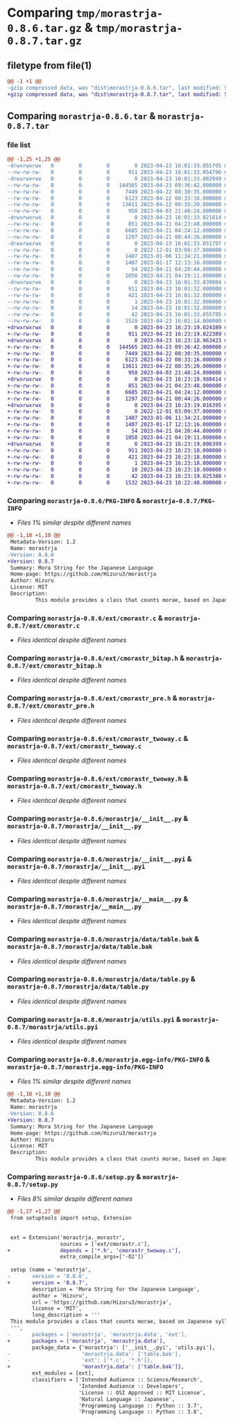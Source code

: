 # Comparing `tmp/morastrja-0.8.6.tar.gz` & `tmp/morastrja-0.8.7.tar.gz`

## filetype from file(1)

```diff
@@ -1 +1 @@
-gzip compressed data, was "dist\morastrja-0.8.6.tar", last modified: Sun Apr 23 16:01:33 2023, max compression
+gzip compressed data, was "dist\morastrja-0.8.7.tar", last modified: Sun Apr 23 16:23:19 2023, max compression
```

## Comparing `morastrja-0.8.6.tar` & `morastrja-0.8.7.tar`

### file list

```diff
@@ -1,25 +1,25 @@
-drwxrwxrwx   0        0        0        0 2023-04-23 16:01:33.055795 morastrja-0.8.6/
--rw-rw-rw-   0        0        0      911 2023-04-23 16:01:33.054796 morastrja-0.8.6/PKG-INFO
-drwxrwxrwx   0        0        0        0 2023-04-23 16:01:33.002949 morastrja-0.8.6/ext/
--rw-rw-rw-   0        0        0   144565 2023-04-23 09:36:42.000000 morastrja-0.8.6/ext/cmorastr.c
--rw-rw-rw-   0        0        0     7449 2023-04-22 08:30:35.000000 morastrja-0.8.6/ext/cmorastr_bitap.h
--rw-rw-rw-   0        0        0     6123 2023-04-22 08:33:16.000000 morastrja-0.8.6/ext/cmorastr_pre.h
--rw-rw-rw-   0        0        0    13611 2023-04-22 08:35:20.000000 morastrja-0.8.6/ext/cmorastr_twoway.c
--rw-rw-rw-   0        0        0      958 2023-04-03 21:48:24.000000 morastrja-0.8.6/ext/cmorastr_twoway.h
-drwxrwxrwx   0        0        0        0 2023-04-23 16:01:33.021814 morastrja-0.8.6/morastrja/
--rw-rw-rw-   0        0        0      851 2023-04-21 04:23:48.000000 morastrja-0.8.6/morastrja/__init__.py
--rw-rw-rw-   0        0        0     6685 2023-04-21 04:24:12.000000 morastrja-0.8.6/morastrja/__init__.pyi
--rw-rw-rw-   0        0        0     1297 2023-04-21 00:44:26.000000 morastrja-0.8.6/morastrja/__main__.py
-drwxrwxrwx   0        0        0        0 2023-04-23 16:01:33.051797 morastrja-0.8.6/morastrja/data/
--rw-rw-rw-   0        0        0        0 2022-12-01 03:09:37.000000 morastrja-0.8.6/morastrja/data/__init__.py
--rw-rw-rw-   0        0        0     1407 2023-01-06 11:34:21.000000 morastrja-0.8.6/morastrja/data/table.bak
--rw-rw-rw-   0        0        0     1407 2023-01-17 12:13:16.000000 morastrja-0.8.6/morastrja/data/table.py
--rw-rw-rw-   0        0        0       54 2023-04-21 04:20:44.000000 morastrja-0.8.6/morastrja/utils.py
--rw-rw-rw-   0        0        0     1058 2023-04-21 04:19:11.000000 morastrja-0.8.6/morastrja/utils.pyi
-drwxrwxrwx   0        0        0        0 2023-04-23 16:01:33.039804 morastrja-0.8.6/morastrja.egg-info/
--rw-rw-rw-   0        0        0      911 2023-04-23 16:01:32.000000 morastrja-0.8.6/morastrja.egg-info/PKG-INFO
--rw-rw-rw-   0        0        0      421 2023-04-23 16:01:32.000000 morastrja-0.8.6/morastrja.egg-info/SOURCES.txt
--rw-rw-rw-   0        0        0        1 2023-04-23 16:01:32.000000 morastrja-0.8.6/morastrja.egg-info/dependency_links.txt
--rw-rw-rw-   0        0        0       14 2023-04-23 16:01:32.000000 morastrja-0.8.6/morastrja.egg-info/top_level.txt
--rw-rw-rw-   0        0        0       42 2023-04-23 16:01:33.055795 morastrja-0.8.6/setup.cfg
--rw-rw-rw-   0        0        0     1529 2023-04-23 16:01:14.000000 morastrja-0.8.6/setup.py
+drwxrwxrwx   0        0        0        0 2023-04-23 16:23:19.024389 morastrja-0.8.7/
+-rw-rw-rw-   0        0        0      911 2023-04-23 16:23:19.022389 morastrja-0.8.7/PKG-INFO
+drwxrwxrwx   0        0        0        0 2023-04-23 16:23:18.963423 morastrja-0.8.7/ext/
+-rw-rw-rw-   0        0        0   144565 2023-04-23 09:36:42.000000 morastrja-0.8.7/ext/cmorastr.c
+-rw-rw-rw-   0        0        0     7449 2023-04-22 08:30:35.000000 morastrja-0.8.7/ext/cmorastr_bitap.h
+-rw-rw-rw-   0        0        0     6123 2023-04-22 08:33:16.000000 morastrja-0.8.7/ext/cmorastr_pre.h
+-rw-rw-rw-   0        0        0    13611 2023-04-22 08:35:20.000000 morastrja-0.8.7/ext/cmorastr_twoway.c
+-rw-rw-rw-   0        0        0      958 2023-04-03 21:48:24.000000 morastrja-0.8.7/ext/cmorastr_twoway.h
+drwxrwxrwx   0        0        0        0 2023-04-23 16:23:18.980414 morastrja-0.8.7/morastrja/
+-rw-rw-rw-   0        0        0      851 2023-04-21 04:23:48.000000 morastrja-0.8.7/morastrja/__init__.py
+-rw-rw-rw-   0        0        0     6685 2023-04-21 04:24:12.000000 morastrja-0.8.7/morastrja/__init__.pyi
+-rw-rw-rw-   0        0        0     1297 2023-04-21 00:44:26.000000 morastrja-0.8.7/morastrja/__main__.py
+drwxrwxrwx   0        0        0        0 2023-04-23 16:23:19.016395 morastrja-0.8.7/morastrja/data/
+-rw-rw-rw-   0        0        0        0 2022-12-01 03:09:37.000000 morastrja-0.8.7/morastrja/data/__init__.py
+-rw-rw-rw-   0        0        0     1407 2023-01-06 11:34:21.000000 morastrja-0.8.7/morastrja/data/table.bak
+-rw-rw-rw-   0        0        0     1407 2023-01-17 12:13:16.000000 morastrja-0.8.7/morastrja/data/table.py
+-rw-rw-rw-   0        0        0       54 2023-04-21 04:20:44.000000 morastrja-0.8.7/morastrja/utils.py
+-rw-rw-rw-   0        0        0     1058 2023-04-21 04:19:11.000000 morastrja-0.8.7/morastrja/utils.pyi
+drwxrwxrwx   0        0        0        0 2023-04-23 16:23:19.006399 morastrja-0.8.7/morastrja.egg-info/
+-rw-rw-rw-   0        0        0      911 2023-04-23 16:23:18.000000 morastrja-0.8.7/morastrja.egg-info/PKG-INFO
+-rw-rw-rw-   0        0        0      421 2023-04-23 16:23:18.000000 morastrja-0.8.7/morastrja.egg-info/SOURCES.txt
+-rw-rw-rw-   0        0        0        1 2023-04-23 16:23:18.000000 morastrja-0.8.7/morastrja.egg-info/dependency_links.txt
+-rw-rw-rw-   0        0        0       10 2023-04-23 16:23:18.000000 morastrja-0.8.7/morastrja.egg-info/top_level.txt
+-rw-rw-rw-   0        0        0       42 2023-04-23 16:23:19.025388 morastrja-0.8.7/setup.cfg
+-rw-rw-rw-   0        0        0     1532 2023-04-23 16:22:48.000000 morastrja-0.8.7/setup.py
```

### Comparing `morastrja-0.8.6/PKG-INFO` & `morastrja-0.8.7/PKG-INFO`

 * *Files 1% similar despite different names*

```diff
@@ -1,10 +1,10 @@
 Metadata-Version: 1.2
 Name: morastrja
-Version: 0.8.6
+Version: 0.8.7
 Summary: Mora String for the Japanese Language
 Home-page: https://github.com/Hizuru3/morastrja
 Author: Hizuru
 License: MIT
 Description: 
         This module provides a class that counts morae, based on Japanese syllabaries.
```

### Comparing `morastrja-0.8.6/ext/cmorastr.c` & `morastrja-0.8.7/ext/cmorastr.c`

 * *Files identical despite different names*

### Comparing `morastrja-0.8.6/ext/cmorastr_bitap.h` & `morastrja-0.8.7/ext/cmorastr_bitap.h`

 * *Files identical despite different names*

### Comparing `morastrja-0.8.6/ext/cmorastr_pre.h` & `morastrja-0.8.7/ext/cmorastr_pre.h`

 * *Files identical despite different names*

### Comparing `morastrja-0.8.6/ext/cmorastr_twoway.c` & `morastrja-0.8.7/ext/cmorastr_twoway.c`

 * *Files identical despite different names*

### Comparing `morastrja-0.8.6/ext/cmorastr_twoway.h` & `morastrja-0.8.7/ext/cmorastr_twoway.h`

 * *Files identical despite different names*

### Comparing `morastrja-0.8.6/morastrja/__init__.py` & `morastrja-0.8.7/morastrja/__init__.py`

 * *Files identical despite different names*

### Comparing `morastrja-0.8.6/morastrja/__init__.pyi` & `morastrja-0.8.7/morastrja/__init__.pyi`

 * *Files identical despite different names*

### Comparing `morastrja-0.8.6/morastrja/__main__.py` & `morastrja-0.8.7/morastrja/__main__.py`

 * *Files identical despite different names*

### Comparing `morastrja-0.8.6/morastrja/data/table.bak` & `morastrja-0.8.7/morastrja/data/table.bak`

 * *Files identical despite different names*

### Comparing `morastrja-0.8.6/morastrja/data/table.py` & `morastrja-0.8.7/morastrja/data/table.py`

 * *Files identical despite different names*

### Comparing `morastrja-0.8.6/morastrja/utils.pyi` & `morastrja-0.8.7/morastrja/utils.pyi`

 * *Files identical despite different names*

### Comparing `morastrja-0.8.6/morastrja.egg-info/PKG-INFO` & `morastrja-0.8.7/morastrja.egg-info/PKG-INFO`

 * *Files 1% similar despite different names*

```diff
@@ -1,10 +1,10 @@
 Metadata-Version: 1.2
 Name: morastrja
-Version: 0.8.6
+Version: 0.8.7
 Summary: Mora String for the Japanese Language
 Home-page: https://github.com/Hizuru3/morastrja
 Author: Hizuru
 License: MIT
 Description: 
         This module provides a class that counts morae, based on Japanese syllabaries.
```

### Comparing `morastrja-0.8.6/setup.py` & `morastrja-0.8.7/setup.py`

 * *Files 8% similar despite different names*

```diff
@@ -1,27 +1,27 @@
 from setuptools import setup, Extension
 
 
 ext = Extension('morastrja._morastr',
                 sources = ['ext/cmorastr.c'],
+                depends = ['*.h', 'cmorastr_twoway.c'],
                 extra_compile_args=['-O2'])
 
 setup (name = 'morastrja',
-       version = '0.8.6',
+       version = '0.8.7',
        description = 'Mora String for the Japanese Language',
        author = 'Hizuru',
        url = 'https://github.com/Hizuru3/morastrja',
        license = 'MIT',
        long_description = '''
 This module provides a class that counts morae, based on Japanese syllabaries.
 ''',
-       packages = ['morastrja', 'morastrja.data', 'ext'],
+       packages = ['morastrja', 'morastrja.data'],
        package_data = {'morastrja': ['__init__.pyi', 'utils.pyi'],
-                       'morastrja.data': ['table.bak'],
-                       'ext': ['*.c', '*.h']},
+                       'morastrja.data': ['table.bak']},
        ext_modules = [ext],
        classifiers = ['Intended Audience :: Science/Research',
                       'Intended Audience :: Developers',
                       'License :: OSI Approved :: MIT License',
                       'Natural Language :: Japanese',
                       'Programming Language :: Python :: 3.7',
                       'Programming Language :: Python :: 3.8',
```

